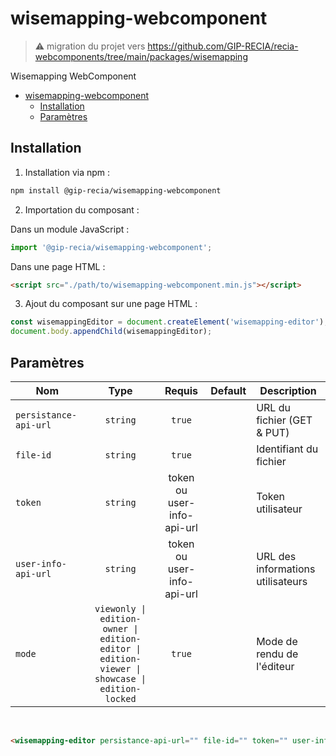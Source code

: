 # wisemapping-webcomponent

> ⚠️ migration du projet vers https://github.com/GIP-RECIA/recia-webcomponents/tree/main/packages/wisemapping

Wisemapping WebComponent

- [wisemapping-webcomponent](#wisemapping-webcomponent)
  - [Installation](#installation)
  - [Paramètres](#paramètres)

## Installation

1. Installation via npm :

```sh
npm install @gip-recia/wisemapping-webcomponent
```

2. Importation du composant :

Dans un module JavaScript :

```js
import '@gip-recia/wisemapping-webcomponent';
```

Dans une page HTML :

```html
<script src="./path/to/wisemapping-webcomponent.min.js"></script>
```

3. Ajout du composant sur une page HTML :

```js
const wisemappingEditor = document.createElement('wisemapping-editor');
document.body.appendChild(wisemappingEditor);
```

## Paramètres

| Nom                   |                                             Type                                              |           Requis           | Default | Description                       |
| --------------------- | :-------------------------------------------------------------------------------------------: | :------------------------: | :-----: | --------------------------------- |
| `persistance-api-url` |                                           `string`                                            |           `true`           |         | URL du fichier (GET & PUT)        |
| `file-id`             |                                           `string`                                            |           `true`           |         | Identifiant du fichier            |
| `token`               |                                           `string`                                            | token ou user-info-api-url |         | Token utilisateur                 |
| `user-info-api-url`   |                                           `string`                                            | token ou user-info-api-url |         | URL des informations utilisateurs |
| `mode`                | `viewonly \| edition-owner \| edition-editor \| edition-viewer \| showcase \| edition-locked` |           `true`           |         | Mode de rendu de l'éditeur        |

<br/>

```html
<wisemapping-editor persistance-api-url="" file-id="" token="" user-info-api-url="" mode="" />
```
